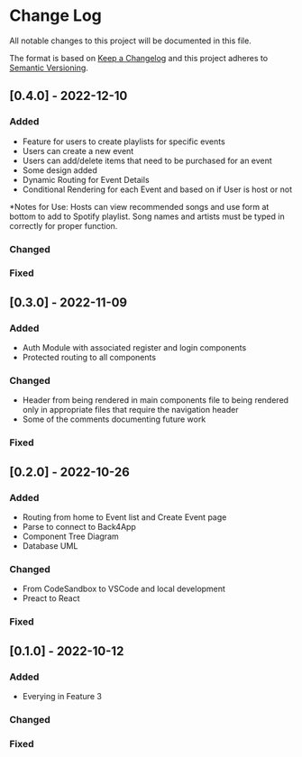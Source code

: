 # Change Log
All notable changes to this project will be documented in this file.
 
The format is based on [Keep a Changelog](http://keepachangelog.com/)
and this project adheres to [Semantic Versioning](http://semver.org/).
 
## [0.4.0] - 2022-12-10
 
### Added
- Feature for users to create playlists for specific events
- Users can create a new event 
- Users can add/delete items that need to be purchased for an event
- Some design added
- Dynamic Routing for Event Details
- Conditional Rendering for each Event and based on if User is host or not

*Notes for Use: Hosts can view recommended songs and use form at bottom to add to Spotify playlist. Song names and artists must be typed in correctly for proper function.

### Changed
 
### Fixed

## [0.3.0] - 2022-11-09
 
### Added
- Auth Module with associated register and login components
- Protected routing to all components
 
### Changed
- Header from being rendered in main components file to being rendered only in appropriate files that require the navigation header
- Some of the comments documenting future work
 
### Fixed
 
## [0.2.0] - 2022-10-26
 
### Added
- Routing from home to Event list and Create Event page
- Parse to connect to Back4App
- Component Tree Diagram
- Database UML
 
### Changed
- From CodeSandbox to VSCode and local development
- Preact to React
 
### Fixed
 
 
## [0.1.0] - 2022-10-12
 
### Added
- Everying in Feature 3
   
### Changed
 
### Fixed
